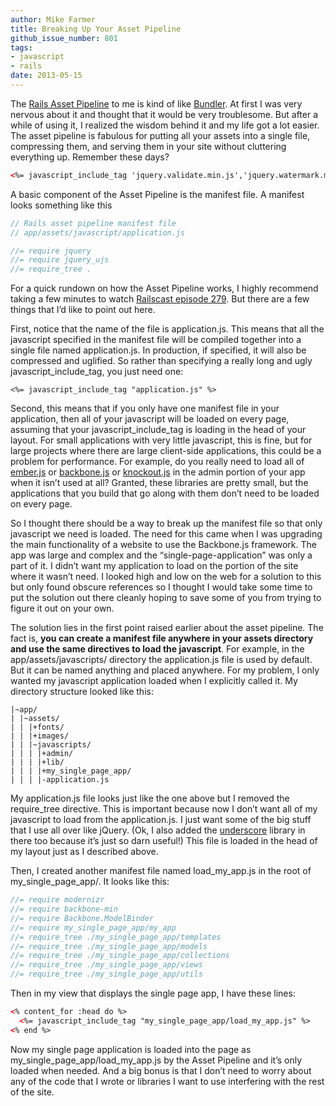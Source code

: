 ```yaml
---
author: Mike Farmer
title: Breaking Up Your Asset Pipeline
github_issue_number: 801
tags:
- javascript
- rails
date: 2013-05-15
---
```




The [Rails Asset Pipeline](http://guides.rubyonrails.org/asset_pipeline.html) to me is kind of like [Bundler](http://gembundler.com/). At first I was very nervous about it and thought that it would be very troublesome. But after a while of using it, I realized the wisdom behind it and my life got a lot easier. The asset pipeline is fabulous for putting all your assets into a single file, compressing them, and serving them in your site without cluttering everything up. Remember these days?

```html
<%= javascript_include_tag 'jquery.validate.min.js','jquery.watermark.min.js','jquery.address-1.4.min','jquery.ba-resize.min','postmessage','jquery.cookie','jquery.tmpl.min','underscore','rails','knockout-1.3.0beta','knockout.mapping-latest' %>
```

A basic component of the Asset Pipeline is the manifest file. A manifest looks something like this

```javascript
// Rails asset pipeline manifest file
// app/assets/javascript/application.js

//= require jquery
//= require jquery_ujs
//= require_tree .
```

For a quick rundown on how the Asset Pipeline works, I highly recommend taking a few minutes to watch [Railscast episode 279](http://railscasts.com/episodes/279-understanding-the-asset-pipeline). But there are a few things that I’d like to point out here.

First, notice that the name of the file is application.js. This means that all the javascript specified in the manifest file will be compiled together into a single file named application.js. In production, if specified, it will also be compressed and uglified. So rather than specifying a really long and ugly javascript_include_tag, you just need one:

```
<%= javascript_include_tag "application.js" %>
```

Second, this means that if you only have one manifest file in your application, then all of your javascript will be loaded on every page, assuming that your javascript_include_tag is loading in the head of your layout. For small applications with very little javascript, this is fine, but for large projects where there are large client-side applications, this could be a problem for performance. For example, do you really need to load all of [ember.js](https://emberjs.com/) or [backbone.js](http://backbonejs.org/) or [knockout.js](http://knockoutjs.com/) in the admin portion of your app when it isn’t used at all? Granted, these libraries are pretty small, but the applications that you build that go along with them don’t need to be loaded on every page.

So I thought there should be a way to break up the manifest file so that only javascript we need is loaded. The need for this came when I was upgrading the main functionality of a website to use the Backbone.js framework. The app was large and complex and the “single-page-application” was only a part of it. I didn’t want my application to load on the portion of the site where it wasn’t need. I looked high and low on the web for a solution to this but only found obscure references so I thought I would take some time to put the solution out there cleanly hoping to save some of you from trying to figure it out on your own.

The solution lies in the first point raised earlier about the asset pipeline. The fact is, **you can create a manifest file anywhere in your assets directory and use the same directives to load the javascript**. For example, in the app/assets/javascripts/ directory the application.js file is used by default. But it can be named anything and placed anywhere. For my problem, I only wanted my javascript application loaded when I explicitly called it. My directory structure looked like this:

```plain
|~app/
| |~assets/
| | |+fonts/
| | |+images/
| | |~javascripts/
| | | |+admin/
| | | |+lib/
| | | |+my_single_page_app/
| | | |-application.js
```

My application.js file looks just like the one above but I removed the require_tree directive. This is important because now I don’t want all of my javascript to load from the application.js. I just want some of the big stuff that I use all over like jQuery. (Ok, I also added the [underscore](http://underscorejs.org/) library in there too because it’s just so darn useful!) This file is loaded in the head of my layout just as I described above.

Then, I created another manifest file named load_my_app.js in the root of my_single_page_app/. It looks like this:

```javascript
//= require modernizr
//= require backbone-min
//= require Backbone.ModelBinder
//= require my_single_page_app/my_app
//= require_tree ./my_single_page_app/templates
//= require_tree ./my_single_page_app/models
//= require_tree ./my_single_page_app/collections
//= require_tree ./my_single_page_app/views
//= require_tree ./my_single_page_app/utils
```

Then in my view that displays the single page app, I have these lines:

```html
<% content_for :head do %>
  <%= javascript_include_tag "my_single_page_app/load_my_app.js" %>
<% end %>
```

Now my single page application is loaded into the page as my_single_page_app/load_my_app.js by the Asset Pipeline and it’s only loaded when needed. And a big bonus is that I don’t need to worry about any of the code that I wrote or libraries I want to use interfering with the rest of the site. 


